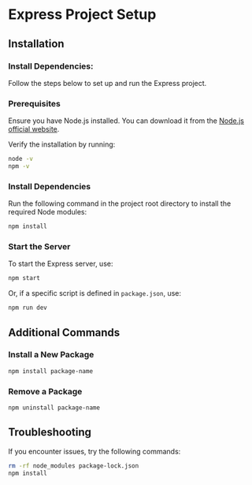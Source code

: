 # Express Project Setup
## Installation
### Install Dependencies:
Follow the steps below to set up and run the Express project.
### Prerequisites
Ensure you have Node.js installed. You can download it from the [Node.js official website](https://nodejs.org/).

Verify the installation by running:

```bash
node -v
npm -v
```

### Install Dependencies

Run the following command in the project root directory to install the required Node modules:

```bash
npm install
```

### Start the Server

To start the Express server, use:

```bash
npm start
```

Or, if a specific script is defined in `package.json`, use:

```bash
npm run dev
```

## Additional Commands

### Install a New Package

```bash
npm install package-name
```

### Remove a Package

```bash
npm uninstall package-name
```

## Troubleshooting

If you encounter issues, try the following commands:

```bash
rm -rf node_modules package-lock.json
npm install
```

